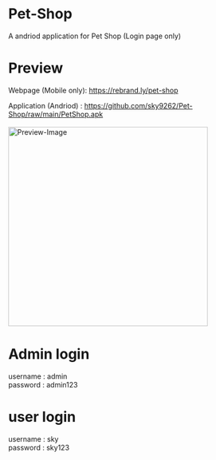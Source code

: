 # Pet-Shop
A andriod application for Pet Shop (Login page only)

# Preview
Webpage (Mobile only): https://rebrand.ly/pet-shop

Application (Andriod) : https://github.com/sky9262/Pet-Shop/raw/main/PetShop.apk
<br /> <br /> 
<img src="https://github.com/sky9262/Pet-Shop/blob/main/img/Preview.gif" alt="Preview-Image" height="400"/>

# Admin login
username : admin <br /> 
password : admin123

# user login
username : sky <br /> 
password : sky123
